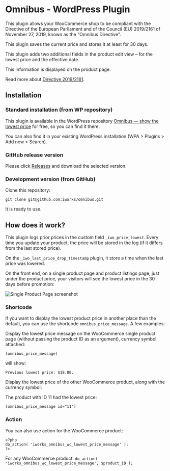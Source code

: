 # Omnibus - WordPress Plugin

This plugin allows your WooCommerce shop to be compliant with the Directive of the European Parliament and of the Council (EU) 2019/2161 of November 27, 2019, known as the "Omnibus Directive".

This plugin saves the current price and stores it at least for 30 days.

This plugin adds two additional fields in the product edit view – for the lowest price and the effective date.

This information is displayed on the product page.

Read more about [Directive 2019/2161](https://eur-lex.europa.eu/eli/dir/2019/2161/oj).

## Installation

### Standard installation (from WP repository)

This plugin is available in the WordPress repository [Omnibus — show the lowest price](https://wordpress.org/plugins/omnibus/) for free, so you can find it there.

You can also find it in your existing WordPress installation (WPA > Plugins > Add new > Search).

### GitHub release version

Please click [Releases](https://github.com/iworks/omnibus/releases) and download the selected version.

### Development version (from GitHub)

Clone this repository:
```
git clone git@github.com:iworks/omnibus.git
```

It is ready to use.

## How does it work?

This plugin logs prior prices in the custom field `_iwo_price_lowest`. Every time you update your product, the price will be stored in the log (if it differs from the last stored price).

On the `_iwo_last_price_drop_timestamp` plugin, it store a time when the last price was lowered.

On the front end, on a single product page and product listings page, just under the product price, your visitors will see the lowest price in the 30 days before promotion:

![Single Product Page screenshot](https://ps.w.org/omnibus/assets/screenshot-1.png?rev=2840826)

### Shortcode

If you want to display the lowest product price in another place than the default, you can use the shortcode `omnibus_price_message`. A few examples:

Display the lowest price message on the WooCommerce single product page (without passing the product ID as an argument), currency symbol attached:
```
[omnibus_price_message]
```

will show:
```
Previous lowest price: $18.00.
```

Display the lowest price of the other WooCommerce product, along with the currency symbol:

The product with ID 11 had the lowest price:
```
[omnibus_price_message id="11"]
```

### Action

You can also use action for the WooCommerce product:
```
<?php
do_action( 'iworks_omnibus_wc_lowest_price_message' );
?>
```

For any WooCommerce product:
`
do_action( 'iworks_omnibus_wc_lowest_price_message', $product_ID );
`
